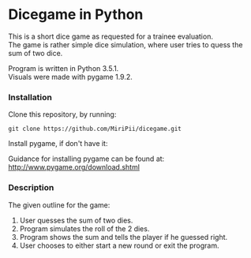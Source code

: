 # Dicegame in Python

This is a short dice game as requested for a trainee evaluation.  
The game is rather simple dice simulation,
where user tries to quess the sum of two dice.

Program is written in Python 3.5.1.  
Visuals were made with pygame 1.9.2.

### Installation
Clone this repository, by running:
```
git clone https://github.com/MiriPii/dicegame.git
```
Install pygame, if don't have it:

Guidance for installing pygame can be found at:  
http://www.pygame.org/download.shtml

### Description

The given outline for the game:

1. User quesses the sum of two dies.
2. Program simulates the roll of the 2 dies.
3. Program shows the sum and tells the player if he guessed right.
4. User chooses to either start a new round or exit the program.
